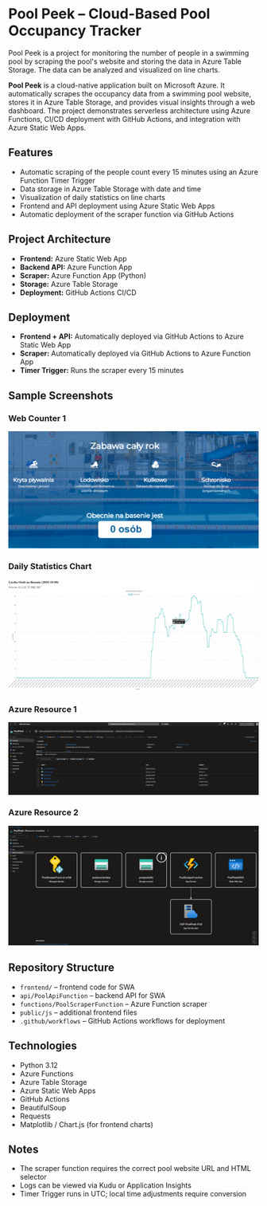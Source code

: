 # Pool Peek – Cloud-Based Pool Occupancy Tracker

Pool Peek is a project for monitoring the number of people in a swimming pool by scraping the pool's website and storing the data in Azure Table Storage. The data can be analyzed and visualized on line charts.

**Pool Peek** is a cloud-native application built on Microsoft Azure. It automatically scrapes the occupancy data from a swimming pool website, stores it in Azure Table Storage, and provides visual insights through a web dashboard. The project demonstrates serverless architecture using Azure Functions, CI/CD deployment with GitHub Actions, and integration with Azure Static Web Apps.

## Features

- Automatic scraping of the people count every 15 minutes using an Azure Function Timer Trigger
- Data storage in Azure Table Storage with date and time
- Visualization of daily statistics on line charts
- Frontend and API deployment using Azure Static Web Apps
- Automatic deployment of the scraper function via GitHub Actions

## Project Architecture

- **Frontend:** Azure Static Web App  
- **Backend API:** Azure Function App  
- **Scraper:** Azure Function App (Python)  
- **Storage:** Azure Table Storage  
- **Deployment:** GitHub Actions CI/CD

## Deployment

- **Frontend + API:** Automatically deployed via GitHub Actions to Azure Static Web App  
- **Scraper:** Automatically deployed via GitHub Actions to Azure Function App  
- **Timer Trigger:** Runs the scraper every 15 minutes

## Sample Screenshots

### Web Counter 1
![Web Counter 1](imgs/web-counter-1.png)

### Daily Statistics Chart
![Chart](imgs/img-page.png)

### Azure Resource 1
![Azure Resource 1](imgs/azure-res.png)

### Azure Resource 2
![Azure Resource 2](imgs/azure-res-2.png)


## Repository Structure

- `frontend/` – frontend code for SWA  
- `api/PoolApiFunction` – backend API for SWA  
- `functions/PoolScraperFunction` – Azure Function scraper  
- `public/js` – additional frontend files  
- `.github/workflows` – GitHub Actions workflows for deployment

## Technologies

- Python 3.12  
- Azure Functions  
- Azure Table Storage  
- Azure Static Web Apps  
- GitHub Actions  
- BeautifulSoup  
- Requests  
- Matplotlib / Chart.js (for frontend charts)

## Notes

- The scraper function requires the correct pool website URL and HTML selector  
- Logs can be viewed via Kudu or Application Insights  
- Timer Trigger runs in UTC; local time adjustments require conversion
